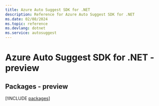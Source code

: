 ```yaml
---
title: Azure Auto Suggest SDK for .NET
description: Reference for Azure Auto Suggest SDK for .NET
ms.date: 02/08/2024
ms.topic: reference
ms.devlang: dotnet
ms.service: autosuggest
---
```

# Azure Auto Suggest SDK for .NET - preview
## Packages - preview
[!INCLUDE [packages](auto-suggest-index.md)]